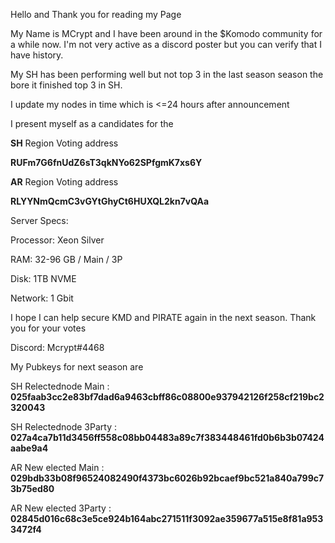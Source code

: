 Hello and Thank you for reading my Page

My Name is MCrypt and I have been around in the $Komodo community for a while now. I'm not very active as a discord poster but you can verify that I have history.

My SH has been performing well but not top 3 in the last season season the bore it finished top 3 in SH.

I update my nodes in time which is <=24 hours after announcement

I present myself as a candidates for the 




**SH** Region Voting address

**RUFm7G6fnUdZ6sT3qkNYo62SPfgmK7xs6Y**

**AR** Region Voting address

**RLYYNmQcmC3vGYtGhyCt6HUXQL2kn7vQAa**




Server Specs:

Processor: Xeon Silver

RAM: 32-96 GB / Main / 3P

Disk: 1TB NVME

Network: 1 Gbit


I hope I can help secure KMD and PIRATE again in the next season. Thank you for your votes

Discord: Mcrypt#4468


My Pubkeys for next season are

SH Relectednode Main : **025faab3cc2e83bf7dad6a9463cbff86c08800e937942126f258cf219bc2320043**

SH Relectednode 3Party : **027a4ca7b11d3456ff558c08bb04483a89c7f383448461fd0b6b3b07424aabe9a4**


AR New elected Main : **029bdb33b08f96524082490f4373bc6026b92bcaef9bc521a840a799c73b75ed80**

AR New elected 3Party : **02845d016c68c3e5ce924b164abc271511f3092ae359677a515e8f81a9533472f4**
